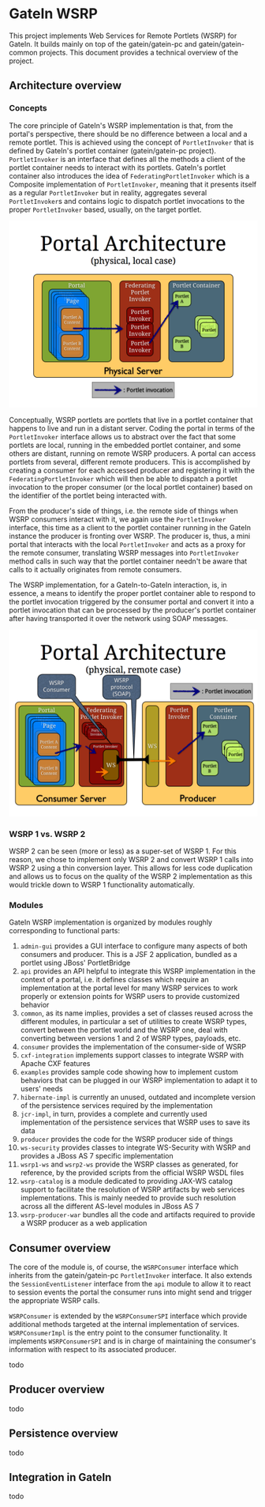 # GateIn WSRP

This project implements Web Services for Remote Portlets (WSRP) for GateIn. It builds mainly on top of the gatein/gatein-pc and gatein/gatein-common projects.
This document provides a technical overview of the project.

## Architecture overview

### Concepts

The core principle of GateIn's WSRP implementation is that, from the portal's perspective, there should be no difference between a local and a remote portlet. This is achieved
using the concept of `PortletInvoker` that is defined by GateIn's portlet container (gatein/gatein-pc project). `PortletInvoker` is an interface that defines all the methods a
client of the portlet container needs to interact with its portlets. GateIn's portlet container also introduces the idea of `FederatingPortletInvoker` which is a Composite
implementation of `PortletInvoker`, meaning that it presents itself as a regular `PortletInvoker` but in reality, aggregates several `PortletInvoker`s and contains logic to
dispatch portlet invocations to the proper `PortletInvoker` based, usually, on the target portlet.

![PortletInvoker architecture](img/architecture-physical.png)

Conceptually, WSRP portlets are portlets that live in a portlet container that happens to live and run in a distant server. Coding the portal in terms of the `PortletInvoker`
interface allows us to abstract over the fact that some portlets are local, running in the embedded portlet container, and some others are distant, running on remote WSRP
producers. A portal can access portlets from several, different remote producers. This is accomplished by creating a consumer for each accessed producer and registering it with the
`FederatingPortletInvoker` which will then be able to dispatch a portlet invocation to the proper consumer (or the local portlet container) based on the identifier of the portlet
being interacted with.

From the producer's side of things, i.e. the remote side of things when WSRP consumers interact with it, we again use the `PortletInvoker` interface, this time as a client to the
portlet container running in the GateIn instance the producer is fronting over WSRP. The producer is, thus, a mini portal that interacts with the local `PortletInvoker` and acts
as a proxy for the remote consumer, translating WSRP messages into `PortletInvoker` method calls in such way that the portlet container needn't be aware that calls to it actually
originates from remote consumers.

The WSRP implementation, for a GateIn-to-GateIn interaction, is, in essence, a means to identify the proper portlet container able to respond to the portlet invocation triggered
by the consumer portal and convert it into a portlet invocation that can be processed by the producer's portlet container after having transported it over the network using SOAP
messages.

![End to end WSRP invocation](img/architecture-wsrp.png)

### WSRP 1 vs. WSRP 2

WSRP 2 can be seen (more or less) as a super-set of WSRP 1. For this reason, we chose to implement only WSRP 2 and convert WSRP 1 calls into WSRP 2 using a thin conversion layer.
This allows for less code duplication and allows us to focus on the quality of the WSRP 2 implementation as this would trickle down to WSRP 1 functionality automatically.

### Modules

GateIn WSRP implementation is organized by modules roughly corresponding to functional parts:

1. `admin-gui` provides a GUI interface to configure many aspects of both consumers and producer. This is a JSF 2 application, bundled as a portlet using JBoss' PortletBridge
2. `api` provides an API helpful to integrate this WSRP implementation in the context of a portal, i.e. it defines classes which require an implementation at the portal level for
   many WSRP services to work properly or extension points for WSRP users to provide customized behavior
3. `common`, as its name implies, provides a set of classes reused across the different modules, in particular a set of utilities to create WSRP types, convert between the portlet
   world and the WSRP one, deal with converting between versions 1 and 2 of WSRP types, payloads, etc.
4. `consumer` provides the implementation of the consumer-side of WSRP
5. `cxf-integration` implements support classes to integrate WSRP with Apache CXF features
6. `examples` provides sample code showing how to implement custom behaviors that can be plugged in our WSRP implementation to adapt it to users' needs
7. `hibernate-impl` is currently an unused, outdated and incomplete version of the persistence services required by the implementation
8. `jcr-impl`, in turn, provides a complete and currently used implementation of the persistence services that WSRP uses to save its data
9. `producer` provides the code for the WSRP producer side of things
10. `ws-security` provides classes to integrate WS-Security with WSRP and provides a JBoss AS 7 specific implementation
11. `wsrp1-ws` and `wsrp2-ws` provide the WSRP classes as generated, for reference, by the provided scripts from the official WSRP WSDL files
12. `wsrp-catalog` is a module dedicated to providing JAX-WS catalog support to facilitate the resolution of WSRP artifacts by web services implementations. This is mainly needed
    to provide such resolution across all the different AS-level modules in JBoss AS 7
13. `wsrp-producer-war` bundles all the code and artifacts required to provide a WSRP producer as a web application


## Consumer overview

The core of the module is, of course, the `WSRPConsumer` interface which inherits from the gatein/gatein-pc `PortletInvoker` interface. It also extends the `SessionEventListener`
interface from the `api` module to allow it to react to session events the portal the consumer runs into might send and trigger the appropriate WSRP calls.

`WSRPConsumer` is extended by the `WSRPConsumerSPI` interface which provide additional methods targeted at the internal implementation of services. `WSRPConsumerImpl` is the entry
point to the consumer functionality. It implements `WSRPConsumerSPI` and is in charge of maintaining the consumer's information with respect to its associated producer.

todo

## Producer overview

todo

## Persistence overview

todo

## Integration in GateIn

todo